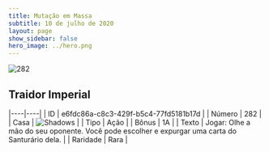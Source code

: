 ```yaml
---
title: Mutação em Massa
subtitle: 10 de julho de 2020
layout: page
show_sidebar: false
hero_image: ../hero.png
---
```


![282](https://cdn.keyforgegame.com/media/card_front/pt/479_282_9W52QM6RM94X_pt.png)

## Traidor Imperial

|----|----|
| ID | e6fdc86a-c8c3-429f-b5c4-77fd5181b17d |
| Número | 282 |
| Casa | ![Shadows](https://archonarcana.com/images/thumb/e/ee/Shadows.png/22px-Shadows.png "Sombras") |
| Tipo | Ação |
| Bônus | 1A |
| Texto | Jogar: Olhe a mão do seu oponente. Você pode escolher e expurgar uma carta do Santurário dela. |
| Raridade | Rara |
